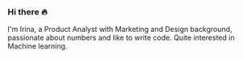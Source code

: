 ### Hi there <span> 🔥 </span>

I'm Irina, a Product Analyst with Marketing and Design background, passionate about numbers and like to write code. Quite interested in Machine learning. 
